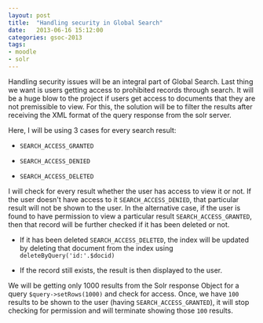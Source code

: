 ```yaml
---
layout: post
title:  "Handling security in Global Search"
date:   2013-06-16 15:12:00
categories: gsoc-2013
tags: 
- moodle
- solr
---
```

Handling security issues will be an integral part of Global Search. Last thing we want is users getting access to prohibited records through search. It will be a huge blow to the project if users get access to documents that they are not premissible to view. For this, the solution will be to filter the results after receiving the XML format of the query response from the solr server.

Here, I will be using 3 cases for every search result:

- <code>SEARCH_ACCESS_GRANTED</code>

- <code>SEARCH_ACCESS_DENIED</code>

- <code>SEARCH_ACCESS_DELETED</code>

I will check for every result whether the user has access to view it or not. If the user doesn't have access to it <code>SEARCH_ACCESS_DENIED</code>, that particular result will not be shown to the user.
In the alternative case, if the user is found to have permission to view a particular result <code>SEARCH_ACCESS_GRANTED</code>, then that record will be further checked if it has been deleted or not.

- If it has been deleted <code>SEARCH_ACCESS_DELETED</code>, the index will be updated by deleting that document from the index using <code>deleteByQuery('id:'.$docid)</code>

- If the record still exists, the result is then displayed to the user.

We will be getting only 1000 results from the Solr response Object for a query <code>$query->setRows(1000)</code> and check for access. Once, we have <code>100</code> results to be shown to the user (having <code>SEARCH_ACCESS_GRANTED</code>), it will stop checking for permission and will terminate showing those <code>100</code> results.